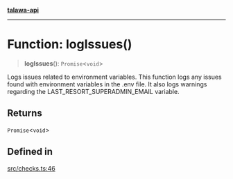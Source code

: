 [**talawa-api**](../../README.md)

***

# Function: logIssues()

> **logIssues**(): `Promise`\<`void`\>

Logs issues related to environment variables.
This function logs any issues found with environment variables in the .env file.
It also logs warnings regarding the LAST_RESORT_SUPERADMIN_EMAIL variable.

## Returns

`Promise`\<`void`\>

## Defined in

[src/checks.ts:46](https://github.com/Suyash878/talawa-api/blob/e4413cec641a837926071678fed3c7f67234e31e/src/checks.ts#L46)
